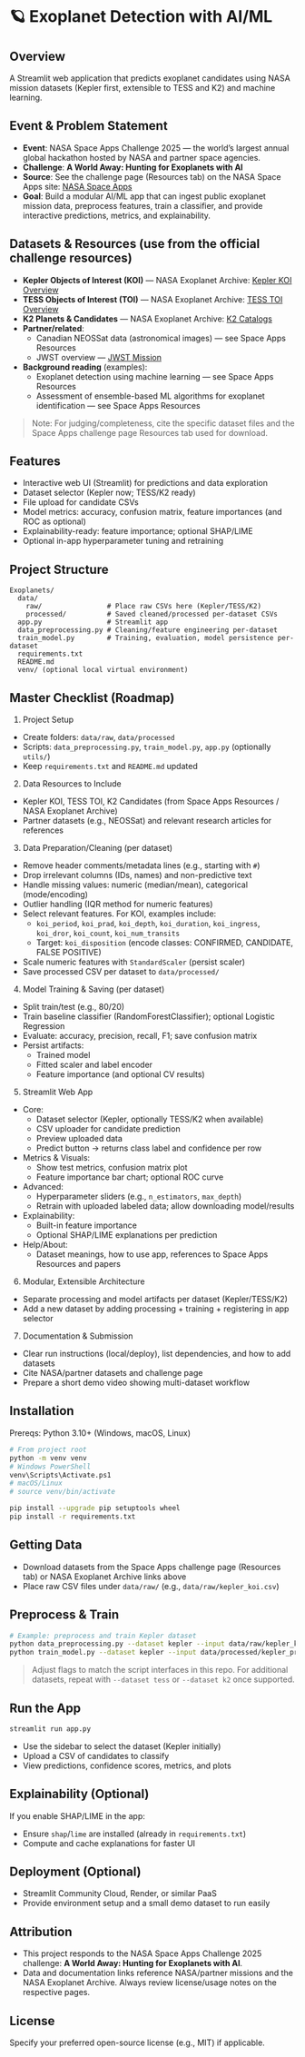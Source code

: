 # 🪐 Exoplanet Detection with AI/ML

## Overview
A Streamlit web application that predicts exoplanet candidates using NASA mission datasets (Kepler first, extensible to TESS and K2) and machine learning.

## Event & Problem Statement
- **Event**: NASA Space Apps Challenge 2025 — the world’s largest annual global hackathon hosted by NASA and partner space agencies.
- **Challenge**: **A World Away: Hunting for Exoplanets with AI**
- **Source**: See the challenge page (Resources tab) on the NASA Space Apps site: [NASA Space Apps](https://www.spaceappschallenge.org/)
- **Goal**: Build a modular AI/ML app that can ingest public exoplanet mission data, preprocess features, train a classifier, and provide interactive predictions, metrics, and explainability.

## Datasets & Resources (use from the official challenge resources)
- **Kepler Objects of Interest (KOI)** — NASA Exoplanet Archive: [Kepler KOI Overview](https://exoplanetarchive.ipac.caltech.edu/docs/KOI_kepcandidate.html)
- **TESS Objects of Interest (TOI)** — NASA Exoplanet Archive: [TESS TOI Overview](https://exoplanetarchive.ipac.caltech.edu/docs/TOI.html)
- **K2 Planets & Candidates** — NASA Exoplanet Archive: [K2 Catalogs](https://exoplanetarchive.ipac.caltech.edu/docs/K2Catalogs.html)
- **Partner/related**:
  - Canadian NEOSSat data (astronomical images) — see Space Apps Resources
  - JWST overview — [JWST Mission](https://jwst.nasa.gov/)
- **Background reading** (examples):
  - Exoplanet detection using machine learning — see Space Apps Resources
  - Assessment of ensemble-based ML algorithms for exoplanet identification — see Space Apps Resources

> Note: For judging/completeness, cite the specific dataset files and the Space Apps challenge page Resources tab used for download.

## Features
- Interactive web UI (Streamlit) for predictions and data exploration
- Dataset selector (Kepler now; TESS/K2 ready)
- File upload for candidate CSVs
- Model metrics: accuracy, confusion matrix, feature importances (and ROC as optional)
- Explainability-ready: feature importance; optional SHAP/LIME
- Optional in-app hyperparameter tuning and retraining

## Project Structure
```
Exoplanets/
  data/
    raw/                # Place raw CSVs here (Kepler/TESS/K2)
    processed/          # Saved cleaned/processed per-dataset CSVs
  app.py                # Streamlit app
  data_preprocessing.py # Cleaning/feature engineering per-dataset
  train_model.py        # Training, evaluation, model persistence per-dataset
  requirements.txt
  README.md
  venv/ (optional local virtual environment)
```

## Master Checklist (Roadmap)
1) Project Setup
- Create folders: `data/raw`, `data/processed`
- Scripts: `data_preprocessing.py`, `train_model.py`, `app.py` (optionally `utils/`)
- Keep `requirements.txt` and `README.md` updated

2) Data Resources to Include
- Kepler KOI, TESS TOI, K2 Candidates (from Space Apps Resources / NASA Exoplanet Archive)
- Partner datasets (e.g., NEOSSat) and relevant research articles for references

3) Data Preparation/Cleaning (per dataset)
- Remove header comments/metadata lines (e.g., starting with `#`)
- Drop irrelevant columns (IDs, names) and non-predictive text
- Handle missing values: numeric (median/mean), categorical (mode/encoding)
- Outlier handling (IQR method for numeric features)
- Select relevant features. For KOI, examples include:
  - `koi_period`, `koi_prad`, `koi_depth`, `koi_duration`, `koi_ingress`, `koi_dror`, `koi_count`, `koi_num_transits`
  - Target: `koi_disposition` (encode classes: CONFIRMED, CANDIDATE, FALSE POSITIVE)
- Scale numeric features with `StandardScaler` (persist scaler)
- Save processed CSV per dataset to `data/processed/`

4) Model Training & Saving (per dataset)
- Split train/test (e.g., 80/20)
- Train baseline classifier (RandomForestClassifier); optional Logistic Regression
- Evaluate: accuracy, precision, recall, F1; save confusion matrix
- Persist artifacts:
  - Trained model
  - Fitted scaler and label encoder
  - Feature importance (and optional CV results)

5) Streamlit Web App
- Core:
  - Dataset selector (Kepler, optionally TESS/K2 when available)
  - CSV uploader for candidate prediction
  - Preview uploaded data
  - Predict button → returns class label and confidence per row
- Metrics & Visuals:
  - Show test metrics, confusion matrix plot
  - Feature importance bar chart; optional ROC curve
- Advanced:
  - Hyperparameter sliders (e.g., `n_estimators`, `max_depth`)
  - Retrain with uploaded labeled data; allow downloading model/results
- Explainability:
  - Built-in feature importance
  - Optional SHAP/LIME explanations per prediction
- Help/About:
  - Dataset meanings, how to use app, references to Space Apps Resources and papers

6) Modular, Extensible Architecture
- Separate processing and model artifacts per dataset (Kepler/TESS/K2)
- Add a new dataset by adding processing + training + registering in app selector

7) Documentation & Submission
- Clear run instructions (local/deploy), list dependencies, and how to add datasets
- Cite NASA/partner datasets and challenge page
- Prepare a short demo video showing multi-dataset workflow

## Installation
Prereqs: Python 3.10+ (Windows, macOS, Linux)

```bash
# From project root
python -m venv venv
# Windows PowerShell
venv\Scripts\Activate.ps1
# macOS/Linux
# source venv/bin/activate

pip install --upgrade pip setuptools wheel
pip install -r requirements.txt
```

## Getting Data
- Download datasets from the Space Apps challenge page (Resources tab) or NASA Exoplanet Archive links above
- Place raw CSV files under `data/raw/` (e.g., `data/raw/kepler_koi.csv`)

## Preprocess & Train
```bash
# Example: preprocess and train Kepler dataset
python data_preprocessing.py --dataset kepler --input data/raw/kepler_koi.csv --output data/processed/kepler_processed.csv
python train_model.py --dataset kepler --input data/processed/kepler_processed.csv --model artifacts/kepler_model.pkl --scaler artifacts/kepler_scaler.pkl --encoder artifacts/kepler_encoder.pkl --metrics artifacts/kepler_metrics.json
```

> Adjust flags to match the script interfaces in this repo. For additional datasets, repeat with `--dataset tess` or `--dataset k2` once supported.

## Run the App
```bash
streamlit run app.py
```

- Use the sidebar to select the dataset (Kepler initially)
- Upload a CSV of candidates to classify
- View predictions, confidence scores, metrics, and plots

## Explainability (Optional)
If you enable SHAP/LIME in the app:
- Ensure `shap`/`lime` are installed (already in `requirements.txt`)
- Compute and cache explanations for faster UI

## Deployment (Optional)
- Streamlit Community Cloud, Render, or similar PaaS
- Provide environment setup and a small demo dataset to run easily

## Attribution
- This project responds to the NASA Space Apps Challenge 2025 challenge: **A World Away: Hunting for Exoplanets with AI**.
- Data and documentation links reference NASA/partner missions and the NASA Exoplanet Archive. Always review license/usage notes on the respective pages.

## License
Specify your preferred open-source license (e.g., MIT) if applicable.
